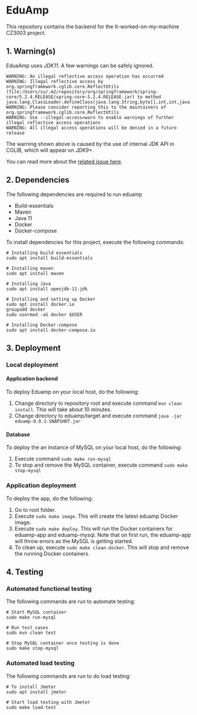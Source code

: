 # EduAmp

This repository contains the backend for the It-worked-on-my-machine CZ3003 project.

## 1. Warning(s)

EduaAmp uses *JDK11*. A few warnings can be safely ignored.

```text
WARNING: An illegal reflective access operation has occurred
WARNING: Illegal reflective access by org.springframework.cglib.core.ReflectUtils (file:/Users/su/.m2/repository/org/springframework/spring-core/5.2.4.RELEASE/spring-core-5.2.4.RELEASE.jar) to method java.lang.ClassLoader.defineClass(java.lang.String,byte[],int,int,java.security.ProtectionDomain)
WARNING: Please consider reporting this to the maintainers of org.springframework.cglib.core.ReflectUtils
WARNING: Use --illegal-access=warn to enable warnings of further illegal reflective access operations
WARNING: All illegal access operations will be denied in a future release
```

The warning shown above is caused by the use of internal JDK API in CGLIB, which will appear on *JDK9+*. 

You can read more about the [related issue here](https://github.com/spring-projects/spring-framework/issues/22674).

## 2. Dependencies

The following dependencies are required to run eduamp
* Build-essentials
* Maven
* Java 11
* Docker
* Docker-compose

To install dependencies for this project, execute the following 
commands:
```
# Installing build essentials
sudo apt install build-essentials

# Installing maven
sudo apt install maven

# Installing Java
sudo apt install openjdk-11-jdk

# Installing and setting up Docker
sudo apt install docker.io
groupadd docker
sudo usermod -aG docker $USER

# Installing Docker-compose
sudo apt install docker-compose.io
```

## 3. Deployment

### Local deployment
#### Application backend
To deploy Eduamp on your local host, do the following:
1. Change directory to repository root and execute command `mvn clean install`. This will take about 10 minutes.
2. Change directory to eduamp/target and execute command `java -jar eduamp-0.0.1-SNAPSHOT.jar`

#### Database
To deploy the an instance of MySQL on your local host, do the following:
1. Execute command `sudo make run-mysql`
2. To stop and remove the MySQL container, execute command `sudo make stop-mysql`

### Application deployment
To deploy the app, do the following:
1. Go to root folder.
2. Execute `sudo make image`. This will create the latest eduamp Docker image.
3. Execute `sudo make deploy`. This will run the Docker containers for eduamp-app and eduamp-mysql. Note that on first run, the eduamp-app will throw errors as the MySQL is getting started.
4. To clean up, execute `sudo make clean-docker`. This will stop and remove the running Docker containers.

## 4. Testing

### Automated functional testing

The following commands are run to automate testing:
```
# Start MySQL container
sudo make run-mysql

# Run test cases
sudo mvn clean test

# Stop MySQL container once testing is done
sudo make stop-mysql
```

### Automated load testing

The following commands are run to do load testing:
```
# To install Jmeter
sudo apt install jmeter

# Start load testing with Jmeter
sudo make load-test
```
